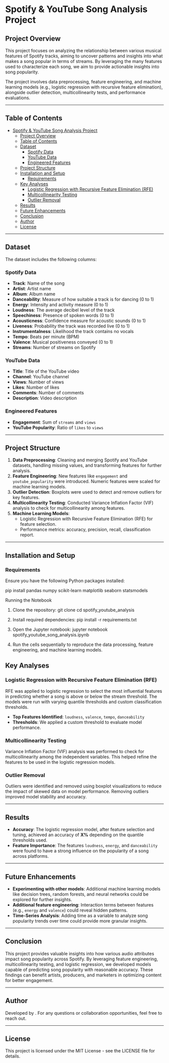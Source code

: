 # Spotify & YouTube Song Analysis Project

## Project Overview

This project focuses on analyzing the relationship between various musical features of Spotify tracks, aiming to uncover patterns and insights into what makes a song popular in terms of streams. By leveraging the many features used to characterize each song, we aim to provide actionable insights into song popularity.

The project involves data preprocessing, feature engineering, and machine learning models (e.g., logistic regression with recursive feature elimination), alongside outlier detection, multicollinearity tests, and performance evaluations.

---

## Table of Contents

- [Spotify \& YouTube Song Analysis Project](#spotify--youtube-song-analysis-project)
  - [Project Overview](#project-overview)
  - [Table of Contents](#table-of-contents)
  - [Dataset](#dataset)
    - [Spotify Data](#spotify-data)
    - [YouTube Data](#youtube-data)
    - [Engineered Features](#engineered-features)
  - [Project Structure](#project-structure)
  - [Installation and Setup](#installation-and-setup)
    - [Requirements](#requirements)
  - [Key Analyses](#key-analyses)
    - [Logistic Regression with Recursive Feature Elimination (RFE)](#logistic-regression-with-recursive-feature-elimination-rfe)
    - [Multicollinearity Testing](#multicollinearity-testing)
    - [Outlier Removal](#outlier-removal)
  - [Results](#results)
  - [Future Enhancements](#future-enhancements)
  - [Conclusion](#conclusion)
  - [Author](#author)
  - [License](#license)

---

## Dataset

The dataset includes the following columns:

### Spotify Data
- **Track**: Name of the song
- **Artist**: Artist name
- **Album**: Album name
- **Danceability**: Measure of how suitable a track is for dancing (0 to 1)
- **Energy**: Intensity and activity measure (0 to 1)
- **Loudness**: The average decibel level of the track
- **Speechiness**: Presence of spoken words (0 to 1)
- **Acousticness**: Confidence measure for acoustic sounds (0 to 1)
- **Liveness**: Probability the track was recorded live (0 to 1)
- **Instrumentalness**: Likelihood the track contains no vocals
- **Tempo**: Beats per minute (BPM)
- **Valence**: Musical positiveness conveyed (0 to 1)
- **Streams**: Number of streams on Spotify

### YouTube Data
- **Title**: Title of the YouTube video
- **Channel**: YouTube channel
- **Views**: Number of views
- **Likes**: Number of likes
- **Comments**: Number of comments
- **Description**: Video description

### Engineered Features
- **Engagement**: Sum of `streams` and `views`
- **YouTube Popularity**: Ratio of `likes` to `views`

---

## Project Structure

1. **Data Preprocessing**: Cleaning and merging Spotify and YouTube datasets, handling missing values, and transforming features for further analysis.
2. **Feature Engineering**: New features like `engagement` and `youtube_popularity` were introduced. Numeric features were scaled for machine learning models.
3. **Outlier Detection**: Boxplots were used to detect and remove outliers for key features.
4. **Multicollinearity Testing**: Conducted Variance Inflation Factor (VIF) analysis to check for multicollinearity among features.
5. **Machine Learning Models**:
   - Logistic Regression with Recursive Feature Elimination (RFE) for feature selection.
   - Performance metrics: accuracy, precision, recall, classification report.

---

## Installation and Setup

### Requirements

Ensure you have the following Python packages installed:

pip install pandas numpy scikit-learn matplotlib seaborn statsmodels

Running the Notebook
1. Clone the repository:
    git clone <repository-url>
    cd spotify_youtube_analysis

2. Install required dependencies:
    pip install -r requirements.txt

3. Open the Jupyter notebook:
    jupyter notebook spotify_youtube_song_analysis.ipynb

4. Run the cells sequentially to reproduce the data processing, feature engineering, and machine learning models.

## Key Analyses

### Logistic Regression with Recursive Feature Elimination (RFE)

RFE was applied to logistic regression to select the most influential features in predicting whether a song is above or below the stream threshold. The models were run with varying quantile thresholds and custom classification thresholds.

- **Top Features Identified**: `loudness`, `valence`, `tempo`, `danceability`
- **Thresholds**: We applied a custom threshold to evaluate model performance.

### Multicollinearity Testing

Variance Inflation Factor (VIF) analysis was performed to check for multicollinearity among the independent variables. This helped refine the features to be used in the logistic regression models.

### Outlier Removal

Outliers were identified and removed using boxplot visualizations to reduce the impact of skewed data on model performance. Removing outliers improved model stability and accuracy.

---

## Results

- **Accuracy**: The logistic regression model, after feature selection and tuning, achieved an accuracy of **X%** depending on the quantile thresholds used.
- **Feature Importance**: The features `loudness`, `energy`, and `danceability` were found to have a strong influence on the popularity of a song across platforms.

---

## Future Enhancements

- **Experimenting with other models**: Additional machine learning models like decision trees, random forests, and neural networks could be explored for further insights.
- **Additional feature engineering**: Interaction terms between features (e.g., `energy` and `valence`) could reveal hidden patterns.
- **Time-Series Analysis**: Adding time as a variable to analyze song popularity trends over time could provide more granular insights.

---

## Conclusion

This project provides valuable insights into how various audio attributes impact song popularity across Spotify. By leveraging feature engineering, multicollinearity testing, and logistic regression, we developed models capable of predicting song popularity with reasonable accuracy. These findings can benefit artists, producers, and marketers in optimizing content for better engagement.

---

## Author

Developed by . For any questions or collaboration opportunities, feel free to reach out.

---

## License

This project is licensed under the MIT License - see the LICENSE file for details.